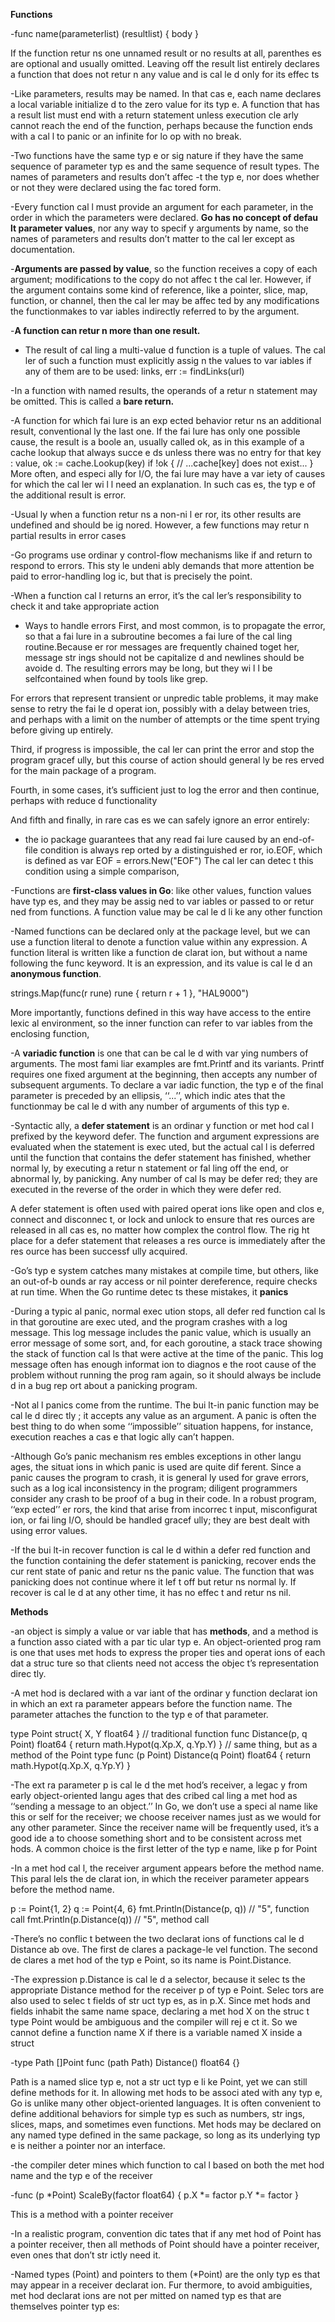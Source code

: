 **Functions**

-func name(parameterlist) (resultlist)
{
body
}

If the function retur ns one unnamed result or no results at all, parenthes es are optional and usually omitted. Leaving off the result list entirely declares a function that does not retur n any value and is cal le d only for its effec ts

-Like parameters, results may be named. In that cas e, each name declares a local variable initialize
d to the zero value for its typ e.
A function that has a result list must end with a return statement unless execution cle arly
cannot reach the end of the function, perhaps because the function ends with a cal l to panic
or an infinite for lo op with no break.

-Two functions have the same typ e or
sig nature if they have the same sequence of parameter typ es and the same sequence of result
types. The names of parameters and results don’t affec -t the typ e, nor does whether or not they
were declared using the fac tored form.

-Every function cal l must provide an argument for each parameter, in the order in which the
parameters were declared. **Go has no concept of defau lt parameter values**, nor any way to
specif y arguments by name, so the names of parameters and results don’t matter to the cal ler
except as documentation.

-**Arguments are passed by value**, so the function receives a copy of each argument; modifications
to the copy do not affec t the cal ler. However, if the argument contains some kind of reference,
like a pointer, slice, map, function, or channel, then the cal ler may be affec ted by any
modifications the functionmakes to var iables indirectly referred to by the argument.

-**A function can retur n more than one result.**

- The result of cal ling a multi-value d function is a tuple of values. The cal ler of such a function
must explicitly assig n the values to var iables if any of them are to be used:
links, err := findLinks(url)

-In a function with named results, the operands of a retur n statement may be omitted. This is
called a **bare return.**

-A function for which fai lure is an exp ected behavior retur ns an additional result, conventional
ly the last one. If the fai lure has only one possible cause, the result is a boole an, usually
called ok, as in this example of a cache lookup that always succe e ds unless there was no entry
for that key :
value, ok := cache.Lookup(key)
if !ok {
// ...cache[key] does not exist...
}
More often, and especi ally for I/O, the fai lure may have a var iety of causes for which the cal ler
wi l l need an explanation. In such cas es, the typ e of the additional result is error.

-Usual ly when a function retur ns a non-ni l er ror, its other results are undefined and should be
ig nored. However, a few functions may retur n partial results in error cases

-Go programs use ordinar y control-flow mechanisms like if and return to
respond to errors. This sty le undeni ably demands that more attention be paid to error-handling
log ic, but that is precisely the point.

-When a function cal l returns an error, it’s the cal ler’s responsibility to check it and take
appropriate action

- Ways to handle errors
First, and most common, is to propagate the error, so that a fai lure in a subroutine becomes a
fai lure of the cal ling routine.Because er ror messages are frequently chained toget her, message str ings should not be capitalize d and newlines should be avoide d. The resulting errors may be long, but they wi l l be selfcontained when found by tools like grep.

For errors that represent transient or
unpredic table problems, it may make sense to retry the fai le d operat ion, possibly with a delay
between tries, and perhaps with a limit on the number of attempts or the time spent trying
before giving up entirely.

Third, if progress is impossible, the cal ler can print the error and stop the program gracef ully,
but this course of action should general ly be res erved for the main package of a program.

Fourth, in some cases, it’s sufficient just to log the error and then continue, perhaps with
reduce d functionality

And fifth and finally, in rare cas es we can safely ignore an error entirely:

- the io package guarantees that any read fai lure caused by an end-of-file condition
is always rep orted by a distinguished er ror, io.EOF, which is defined as
var EOF = errors.New("EOF")
The cal ler can detec t this condition using a simple comparison,

-Functions are **first-class values in Go**: like other values, function values have typ es, and they
may be assig ned to var iables or passed to or retur ned from functions. A function value may
be cal le d li ke any other function

-Named functions can be declared only at the package level, but we can use a function literal to
denote a function value within any expression. A function literal is written like a function
de clarat ion, but without a name following the func keyword. It is an expression, and its value
is cal le d an **anonymous function**.

strings.Map(func(r rune) rune { return r + 1 }, "HAL9000")

More importantly, functions defined in this way have access to the entire lexic al environment,
so the inner function can refer to var iables from the enclosing function,

-A **variadic function** is one that can be cal le d with var ying numbers of arguments. The most
fami liar examples are fmt.Printf and its variants. Printf requires one fixed argument at the
beginning, then accepts any number of subsequent arguments.
To declare a var iadic function, the typ e of the final parameter is preceded by an ellipsis, ‘‘...’’,
which indic ates that the functionmay be cal le d with any number of arguments of this typ e.

-Syntactic ally, a **defer statement** is an ordinar y function or met hod cal l prefixed by the
keyword defer. The function and argument expressions are evaluated when the statement is
exec uted, but the actual cal l is deferred until the function that contains the defer statement
has finished, whether normal ly, by executing a retur n statement or fal ling off the end, or
abnormal ly, by panicking. Any number of cal ls may be defer red; they are executed in the
reverse of the order in which they were defer red.

A defer statement is often used with paired operat ions like open and clos e, connect and disconnec
t, or lock and unlock to ensure that res ources are released in all cas es, no matter how
complex the control flow. The rig ht place for a defer statement that releases a res ource is
immediately after the res ource has been successf ully acquired.

-Go’s typ e system catches many mistakes at compile time, but others, like an out-of-b ounds
ar ray access or nil pointer dereference, require checks at run time. When the Go runtime
detec ts these mistakes, it **panics**

-During a typic al panic, normal exec ution stops, all defer red function cal ls in that goroutine are
exec uted, and the program crashes with a log message. This log message includes the panic
value, which is usually an error message of some sort, and, for each goroutine, a stack trace
showing the stack of function cal ls that were active at the time of the panic. This log message
often has enough informat ion to diagnos e the root cause of the problem without running the
prog ram again, so it should always be include d in a bug rep ort about a panicking program.

-Not al l panics come from the runtime. The bui lt-in panic function may be cal le d direc tly ; it
accepts any value as an argument. A panic is often the best thing to do when some ‘‘impossible’’
situation happens, for instance, execution reaches a cas e that logic ally can’t happen.

-Although Go’s panic mechanism res embles exceptions in other langu ages, the situat ions in
which panic is used are quite dif ferent. Since a panic causes the program to crash, it is general
ly used for grave errors, such as a log ical inconsistency in the program; diligent programmers
consider any crash to be proof of a bug in their code. In a robust program, ‘‘exp ected’’
er rors, the kind that arise from incorrec t input, misconfigurat ion, or fai ling I/O, should be
handled gracef ully; they are best dealt with using error values.

-If the bui lt-in recover function is cal le d within a defer red function and the function containing
the defer statement is panicking, recover ends the cur rent state of panic and retur ns the
panic value. The function that was panicking does not continue where it lef t off but retur ns
normal ly. If recover is cal le d at any other time, it has no effec t and retur ns nil.


**Methods**

-an object is simply a value or var iable that has **methods**, and a method is a function
asso ciated with a par tic ular typ e. An object-oriented prog ram is one that uses met hods to
express the proper ties and operat ions of each dat a struc ture so that clients need not access the
objec t’s representation direc tly.

-A met hod is declared with a var iant of the ordinar y function declarat ion in which an ext ra
parameter appears before the function name. The parameter attaches the function to the typ e
of that parameter.

type Point struct{ X, Y float64 }
// traditional function
func Distance(p, q Point) float64 {
	return math.Hypot(q.Xp.X, q.Yp.Y)
}
// same thing, but as a method of the Point type
func (p Point) Distance(q Point) float64 {
	return math.Hypot(q.Xp.X, q.Yp.Y)
}

-The ext ra parameter p is cal le d the met hod’s receiver, a legac y from early object-oriented langu
ages that des cribed cal ling a met hod as ‘‘sending a message to an object.’’
In Go, we don’t use a speci al name like this or self for the receiver; we choose receiver
names just as we would for any other parameter. Since the receiver name will be frequently
used, it’s a good ide a to choose something short and to be consistent across met hods. A common
choice is the first letter of the typ e name, like p for Point

-In a met hod cal l, the receiver argument appears before the method name. This paral lels the
de clarat ion, in which the receiver parameter appears before the method name.

p := Point{1, 2}
q := Point{4, 6}
fmt.Println(Distance(p, q)) // "5", function call
fmt.Println(p.Distance(q)) // "5", method call

-There’s no conflic t between the two declarat ions of functions cal le d Distance ab ove. The first
de clares a package-le vel function. The second de clares a met hod
of the typ e Point, so its name is Point.Distance.

-The expression p.Distance is cal le d a selector, because it selec ts the appropriate Distance
method for the receiver p of typ e Point. Selec tors are also used to selec t fields of str uct typ es,
as in p.X. Since met hods and fields inhabit the same name space, declaring a met hod X on the
struc t type Point would be ambiguous and the compiler will rej e ct it.
So we cannot define a function name X if there is a variable named X inside a struct

-type Path []Point
func (path Path) Distance() float64 {}

Path is a named slice typ e, not a str uct typ e li ke Point, yet we can still define methods for it.
In allowing met hods to be associ ated with any typ e, Go is unlike many other object-oriented
languages. It is often convenient to define additional behaviors for simple typ es such as numbers,
str ings, slices, maps, and sometimes even functions. Met hods may be declared on any
named type defined in the same package, so long as its underlying typ e is neither a pointer nor
an interface.

-the compiler deter mines which function to cal l based on both the met hod name and the typ e of the receiver

-func (p *Point) ScaleBy(factor float64) {
	p.X *= factor
	p.Y *= factor
}

This is a method with a pointer receiver

-In a realistic program, convention dic tates that if any met hod of Point has a pointer receiver,
then all methods of Point should have a pointer receiver, even ones that don’t str ictly need it.

-Named types (Point) and pointers to them (*Point) are the only typ es that may appear in a
receiver declarat ion. Fur thermore, to avoid ambiguities, met hod declarat ions are not per mitted
on named typ es that are themselves pointer typ es:



